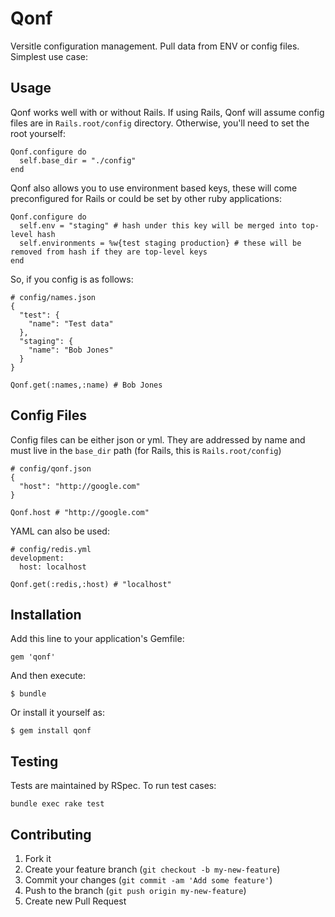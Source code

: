 # Qonf

Versitle configuration management.  Pull data from ENV or config files.  Simplest use case:

## Usage

Qonf works well with or without Rails.  If using Rails, Qonf will assume config files are in `Rails.root/config` directory.  Otherwise, you'll need to set the root yourself:

    Qonf.configure do
      self.base_dir = "./config"
    end

Qonf also allows you to use environment based keys, these will come preconfigured for Rails or could be set by other ruby applications:

    Qonf.configure do
      self.env = "staging" # hash under this key will be merged into top-level hash
      self.environments = %w{test staging production} # these will be removed from hash if they are top-level keys
    end

So, if you config is as follows:
    
    # config/names.json
    {
      "test": {
        "name": "Test data"
      },
      "staging": {
        "name": "Bob Jones"
      }
    }

    Qonf.get(:names,:name) # Bob Jones

## Config Files

Config files can be either json or yml.  They are addressed by name and must live in the `base_dir` path (for Rails, this is `Rails.root/config`)

    # config/qonf.json
    {
      "host": "http://google.com"
    }

    Qonf.host # "http://google.com"

YAML can also be used:

    # config/redis.yml
    development:
      host: localhost

    Qonf.get(:redis,:host) # "localhost"

## Installation

Add this line to your application's Gemfile:

    gem 'qonf'

And then execute:

    $ bundle

Or install it yourself as:

    $ gem install qonf

## Testing

Tests are maintained by RSpec.  To run test cases:

    bundle exec rake test

## Contributing

1. Fork it
2. Create your feature branch (`git checkout -b my-new-feature`)
3. Commit your changes (`git commit -am 'Add some feature'`)
4. Push to the branch (`git push origin my-new-feature`)
5. Create new Pull Request
